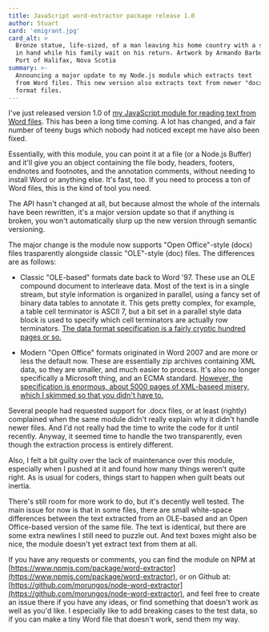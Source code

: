```yaml
---
title: JavaScript word-extractor package release 1.0
author: Stuart
card: 'emigrant.jpg'
card_alt: >
  Bronze statue, life-sized, of a man leaving his home country with a suitcase
  in hand while his family wait on his return. Artwork by Armando Barbon, 
  Port of Halifax, Nova Scotia
summary: >-
  Announcing a major update to my Node.js module which extracts text
  from Word files. This new version also extracts text from newer "docx"
  format files.
---
```


I've just released version 1.0 of [my JavaScript module for reading text 
from Word files](https://github.com/morungos/node-word-extractor). This has been a long time coming. A lot has changed, and 
a fair number of teeny bugs which nobody had noticed except me have also 
been fixed.

Essentially, with this module, you can point it at a file (or a Node.js Buffer)
and it'll give you an object containing the file body, headers, footers, endnotes
and footnotes, and the annotation comments, without needing to install Word or
anything else. It's fast, too. If you need to process a ton of Word files, this 
is the kind of tool you need. 

The API hasn't changed at all, but because almost the whole of
the internals have been rewritten, it's a major version update so that if
anything is broken, you won't automatically slurp up the new version 
through semantic versioning. 

The major change is the module now supports "Open Office"-style (docx) files
trasparently alongside classic "OLE"-style (doc) files. The differences are
as follows:

* Classic "OLE-based" formats date back to Word '97. These use an OLE 
  compound document to interleave data. Most of the text is in a single stream,
  but style information is organized in parallel, using a fancy set of binary
  data tables to annotate it. This gets pretty complex, for example, a table
  cell terminator is ASCII 7, but a bit set in a parallel style data block 
  is used to specify which cell terminators are actually row terminators. 
  [The data format specification is a fairly cryptic hundred pages or so.](https://docs.microsoft.com/en-us/openspecs/office_file_formats/ms-doc/ccd7b486-7881-484c-a137-51170af7cc22) 

* Modern "Open Office" formats originated in Word 2007 and are more or
  less the default now. These are essentially zip archives containing XML
  data, so they are smaller, and much easier to process. It's also no longer 
  specifically a Microsoft thing, and an ECMA standard. [However, the specification
  is enormous, about 5000 pages of XML-baseed misery, which I skimmed so that you didn't have to.](https://www.ecma-international.org/publications-and-standards/standards/ecma-376/)

Several people had requested support for .docx files, or at least (rightly) 
complained when the same module didn't really explain why it didn't handle 
newer files. And I'd not really had the time to write the code for it until
recently. Anyway, it seemed time to handle the two transparently, even though 
the extraction process is entirely different. 

Also, I felt a bit guilty over the lack of maintenance over this module, 
especially when I pushed at it and found how many things weren't quite right. 
As is usual for coders, things start to happen when guilt beats out inertia. 

There's still room for more work to do, but it's decently well tested. The
main issue for now is that in some files, there are small white-space differences between
the text extracted from an OLE-based and an Open Office-based version of the same
file. The text is identical, but there are some extra newlines I still need to 
puzzle out. And text boxes might also be nice, the module doesn't yet extract
text from them at all. 

If you have any requests or comments, you can find the module on NPM at
[https://www.npmjs.com/package/word-extractor](https://www.npmjs.com/package/word-extractor),
or on Github at: [https://github.com/morungos/node-word-extractor](https://github.com/morungos/node-word-extractor),
and feel free to create an issue there if you have any ideas, or find something that
doesn't work as well as you'd like. I especially like to add breaking cases to 
the test data, so if you can make a tiny Word file that doesn't work, send them my way.
